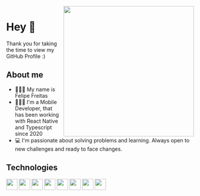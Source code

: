 <img src="https://user-images.githubusercontent.com/77179768/138194418-72dd49e9-393a-4f00-94e7-2850a138cdf4.png" min-width="350px" max-width="350px" width="350px" align="right"/>

# Hey 👋

Thank you for taking the time to view my GitHub Profile :)

## About me

- 🙋🏻‍♂️ My name is Felipe Freitas
- 👨🏻‍💻 I'm a Mobile Developer, that has been working with React Native and Typescript since 2020
- 💻 I'm passionate about solving problems and learning. Always open to new challenges and ready to face changes.

## Technologies

<p align = 'left'>
<img width ='30px' align='center' src ='https://raw.githubusercontent.com/rahulbanerjee26/githubAboutMeGenerator/main/icons/html.svg'>
<img width ='30px' align='center' src ='https://raw.githubusercontent.com/rahulbanerjee26/githubAboutMeGenerator/main/icons/css.svg'>
<img width ='30px' align='center' src ='https://raw.githubusercontent.com/rahulbanerjee26/githubAboutMeGenerator/main/icons/javascript.svg'>
 <img width ='30px' align='center' src ='https://raw.githubusercontent.com/rahulbanerjee26/githubAboutMeGenerator/main/icons/typescript.svg'>
<img width ='30px' align='center' src ='https://raw.githubusercontent.com/rahulbanerjee26/githubAboutMeGenerator/main/icons/reactjs.svg'>
 <img width ='30px' align='center' src ='https://raw.githubusercontent.com/rahulbanerjee26/githubAboutMeGenerator/main/icons/redux.svg'>
 <img width ='30px' align='center' src ='https://raw.githubusercontent.com/rahulbanerjee26/githubAboutMeGenerator/main/icons/firebase.svg'>
<img width ='30px' align='center' src ='https://raw.githubusercontent.com/rahulbanerjee26/githubAboutMeGenerator/main/icons/git.svg'>
</p>





  
 

 
